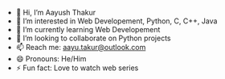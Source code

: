 - 👋 Hi, I’m Aayush Thakur
- 👀 I’m interested in Web Developement, Python, C, C++, Java
- 🌱 I’m currently learning Web Developement
- 💞️ I’m looking to collaborate on Python projects
- 📫 Reach me: aayu.takur@outlook.com
- 😄 Pronouns: He/Him
- ⚡ Fun fact: Love to watch web series

<!---
theaayushthakur/theaayushthakur is a ✨ special ✨ repository because its `README.md` (this file) appears on your GitHub profile.
You can click the Preview link to take a look at your changes.
--->
